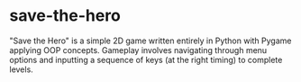 # save-the-hero
"Save the Hero"​ is a simple 2D game written entirely in Python with Pygame applying OOP concepts. Gameplay involves navigating through menu options and inputting a sequence of keys (at the right timing) to complete levels.
